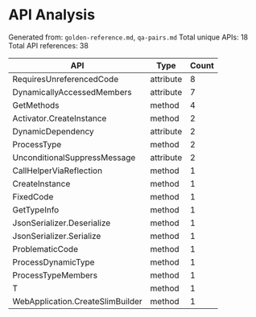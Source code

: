 # API Analysis

Generated from: `golden-reference.md`, `qa-pairs.md`
Total unique APIs: 18
Total API references: 38

| API | Type | Count |
|-----|------|-------|
| RequiresUnreferencedCode | attribute | 8 |
| DynamicallyAccessedMembers | attribute | 7 |
| GetMethods | method | 4 |
| Activator.CreateInstance | method | 2 |
| DynamicDependency | attribute | 2 |
| ProcessType | method | 2 |
| UnconditionalSuppressMessage | attribute | 2 |
| CallHelperViaReflection | method | 1 |
| CreateInstance | method | 1 |
| FixedCode | method | 1 |
| GetTypeInfo | method | 1 |
| JsonSerializer.Deserialize | method | 1 |
| JsonSerializer.Serialize | method | 1 |
| ProblematicCode | method | 1 |
| ProcessDynamicType | method | 1 |
| ProcessTypeMembers | method | 1 |
| T | method | 1 |
| WebApplication.CreateSlimBuilder | method | 1 |
